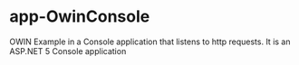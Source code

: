 # app-OwinConsole
OWIN Example in a Console application that listens to http requests.
It is an ASP.NET 5 Console application
